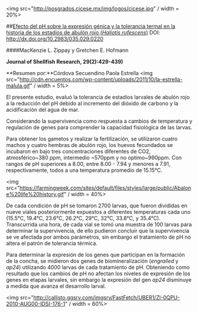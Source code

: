 <img src="http://posgrados.cicese.mx/img/logos/cicese.jpg" / width = 20%>

##[Efecto del pH sobre la expresión génica y la tolerancia termal en la historia de los estadios  de abulón rojo (*Haliotis rufescens*)](http://www.bioone.org/doi/full/10.2983/035.029.0220)
DOI: http://dx.doi.org/10.2983/035.029.0220

####MacKenzie L. Zippay y Gretchen E. Hofmann 

**Journal of Shellfish Research, 29(2):429-439)**

**Resumen por:**Córdova Secuendino Paola Estrella 
<img src="http://cdn.encuentos.com/wp-content/uploads/2011/10/la-estrella-malula.gif" / width = 5%>

El presente estudio, evaluó la tolerancia  de estadios larvales de abulón rojo a la reducción del pH debido al incremento del dióxido de carbono y la acidificación del agua de mar.

Considerando la supervivencia como respuesta a cambios de temperatura y regulación de genes para comprender la capacidad fisiológica de las larvas.

Para obtener los gametos y realizar la fertilización, se utilizaron cuatro machos y cuatro hembras de abulón rojo, los huevos fecundados se incubaron en bajo tres concentraciones diferentes de CO2, atmosférico~380 ppm, intermedio ~570ppm y no optimo~990ppm. Con rangos de pH superiores a 8.00, entre 8.00 - 7.94 y menores a 7.91, respectivamente, todos a una temperatura promedio de 15.15°C.

<img src="https://farmingweek.com/sites/default/files/styles/large/public/Abalone%20life%20history.gif" / width = 40%>
 
De cada  condición de pH se tomaron 2700 larvas, que fueron divididas en nueve viales posteriormente expuestos a diferentes temperaturas cada uno (15.5°C, 19.4°C, 23.6°C, 26.2°C, 29°C, 32°C, 33.8°C, y 35.4°C). Transcurrida una hora, de cada vial se tomó una muestra de 100 larvas para determinar la supervivencia, de ello pudieron concluir que la supervivencia se ve afectada por ambos parámetros, sin embargo el tratamiento de pH no altera el patrón de tolerancia térmica. 

Para determinar la expresión de los genes que participan en la formación de la concha, se midieron dos genes de biomineralización (*engrailed* y *ap24*) utilizando 4000 larvas de cada tratamiento de pH. Obteniendo como resultado que los cambios de pH no afectan los niveles de expresión de los genes en etapas larvales, sin embargo la expresión del gen *ap24* disminuye a medida que avanza el desarrollo larval.

<img src="http://callisto.ggsrv.com/imgsrv/FastFetch/UBER1/ZI-0QPU-2010-AUG00-IDSI-176-1" / width = 60%>
 
